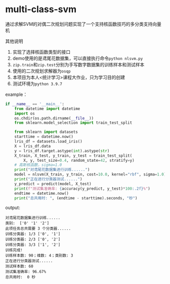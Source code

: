 # multi-class-svm
通过求解SVM的对偶二次规划问题实现了一个支持核函数技巧的多分类支持向量机

其他说明
1. 实现了选择核函数类型的接口
2. demo使用的是鸢尾花数据集，可以直接执行命令```python nlsvm.py```
3. ```zip.train```和```zip.test```分别为手写数字数据集的训练样本和测试样本
4. 使用的二次规划求解器为```osqp```
5. 本项目为本人<统计学习>课程大作业，只为学习目的创建
6. 测试环境为```python 3.9.7```

example：
```python
if __name__ == '__main__':
    from datetime import datetime
    import os
    os.chdir(os.path.dirname(__file__))
    from sklearn.model_selection import train_test_split

    from sklearn import datasets
    starttime = datetime.now()
    lris_df = datasets.load_iris()
    X = lris_df.data
    y = lris_df.target.astype(int).astype(str)
    X_train, X_test, y_train, y_test = train_test_split(
        X, y, test_size=0.4, random_state=42, stratify=y)
    # 高斯核函数，sigma=1.0
    print("对鸢尾花数据集进行训练......")
    model = nlsvm(X_train, y_train, cost=10.0, kernel="rbf", sigma=1.0)
    print("正在进行分类器测试......")
    y_predict = predict(model, X_test)
    print(f"测试集准确率: {accuracy(y_predict, y_test)*100:.2f}%")
    endtime = datetime.now()
    print("总共用时: ", (endtime - starttime).seconds, "秒")
```

output:
```
对鸢尾花数据集进行训练......
类别:  ['0' '1' '2']
此项任务总共需要 3 个分类器......
训练分类器: 1/3 ['0', '1']
训练分类器: 2/3 ['0', '2']
训练分类器: 3/3 ['1', '2']
训练完成!
训练样本数: 90；维数: 4；类别数: 3
正在进行分类器测试......
测试样本数: 60
测试集准确率: 96.67%
总共用时:  0 秒
```
